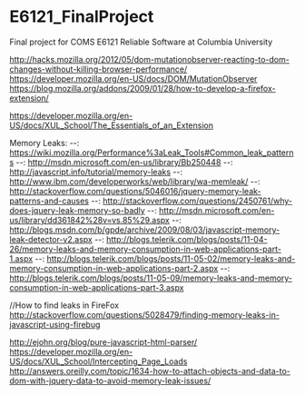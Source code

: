 E6121_FinalProject
==================
Final project for COMS E6121 Reliable Software at Columbia University

http://hacks.mozilla.org/2012/05/dom-mutationobserver-reacting-to-dom-changes-without-killing-browser-performance/
https://developer.mozilla.org/en-US/docs/DOM/MutationObserver
https://blog.mozilla.org/addons/2009/01/28/how-to-develop-a-firefox-extension/

https://developer.mozilla.org/en-US/docs/XUL_School/The_Essentials_of_an_Extension

Memory Leaks:
--: https://wiki.mozilla.org/Performance%3aLeak_Tools#Common_leak_patterns
--: http://msdn.microsoft.com/en-us/library/Bb250448
--: http://javascript.info/tutorial/memory-leaks
--: http://www.ibm.com/developerworks/web/library/wa-memleak/
--: http://stackoverflow.com/questions/5046016/jquery-memory-leak-patterns-and-causes
--: http://stackoverflow.com/questions/2450761/why-does-jquery-leak-memory-so-badly
--: http://msdn.microsoft.com/en-us/library/dd361842%28v=vs.85%29.aspx
--: http://blogs.msdn.com/b/gpde/archive/2009/08/03/javascript-memory-leak-detector-v2.aspx
--: http://blogs.telerik.com/blogs/posts/11-04-26/memory-leaks-and-memory-consumption-in-web-applications-part-1.aspx
--: http://blogs.telerik.com/blogs/posts/11-05-02/memory-leaks-and-memory-consumption-in-web-applications-part-2.aspx
--: http://blogs.telerik.com/blogs/posts/11-05-09/memory-leaks-and-memory-consumption-in-web-applications-part-3.aspx

//How to find leaks in FireFox
http://stackoverflow.com/questions/5028479/finding-memory-leaks-in-javascript-using-firebug

http://ejohn.org/blog/pure-javascript-html-parser/
https://developer.mozilla.org/en-US/docs/XUL_School/Intercepting_Page_Loads
http://answers.oreilly.com/topic/1634-how-to-attach-objects-and-data-to-dom-with-jquery-data-to-avoid-memory-leak-issues/